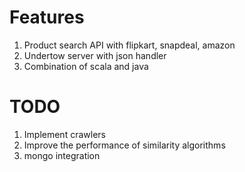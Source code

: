 Features
===========

1. Product search API with flipkart, snapdeal, amazon
2. Undertow server with json handler
3. Combination of scala and java


TODO
=========

1. Implement crawlers
2. Improve the performance of similarity algorithms
3. mongo integration